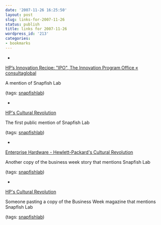 ```yaml
---
date: '2007-11-26 16:25:50'
layout: post
slug: links-for-2007-11-26
status: publish
title: links for 2007-11-26
wordpress_id: '213'
categories:
- bookmarks
---
```



	
  * 
		

[HP’s Innovation Recipe: "IPO", The Innovation Program Office « consultaglobal](http://consultaglobal.wordpress.com/2007/11/23/hps-innovation-recipe-ipo-the-innovation-program-office/)


		

A mention of Snapfish Lab


		

(tags: [snapfishlab](http://del.icio.us/eob/snapfishlab))


	

	
  * 
		

[HP's Cultural Revolution](http://www.businessweek.com/innovate/content/nov2007/id20071114_289027_page_2.htm)


		

The first public mention of Snapfish Lab


		

(tags: [snapfishlab](http://del.icio.us/eob/snapfishlab))


	

	
  * 
		

[Enterprise Hardware - Hewlett-Packard's Cultural Revolution](http://www.cio-today.com/story.xhtml?story_id=102006PBKPPU)


		

Another copy of the business week story that mentions Snapfish Lab


		

(tags: [snapfishlab](http://del.icio.us/eob/snapfishlab))


	

	
  * 
		

[HP's Cultural Revolution](http://jkwuliu.com/search/index.php?PHPSESSID=1b629b91634787309131207471ebfb61&topic=5.msg9#msg9)


		

Someone pasting a copy of the Business Week magazine that mentions Snapfish Lab


		

(tags: [snapfishlab](http://del.icio.us/eob/snapfishlab))


	



